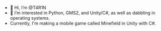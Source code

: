 - 👋 Hi, I’m @T4R1N
- 👀 I’m interested in Python, GMS2, and Unity/C#, as well as dabbling in operating systems.
- Currently, I'm making a mobile game called Minefield in Unity with C#.

